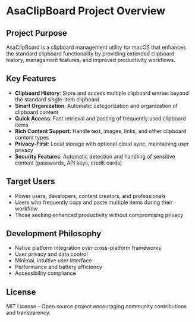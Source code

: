 # AsaClipBoard Project Overview

## Project Purpose
AsaClipBoard is a clipboard management utility for macOS that enhances the standard clipboard functionality by providing extended clipboard history, management features, and improved productivity workflows.

## Key Features
- **Clipboard History**: Store and access multiple clipboard entries beyond the standard single-item clipboard
- **Smart Organization**: Automatic categorization and organization of clipboard content  
- **Quick Access**: Fast retrieval and pasting of frequently used clipboard items
- **Rich Content Support**: Handle text, images, links, and other clipboard content types
- **Privacy-First**: Local storage with optional cloud sync, maintaining user privacy
- **Security Features**: Automatic detection and handling of sensitive content (passwords, API keys, credit cards)

## Target Users
- Power users, developers, content creators, and professionals
- Users who frequently copy and paste multiple items during their workflow
- Those seeking enhanced productivity without compromising privacy

## Development Philosophy
- Native platform integration over cross-platform frameworks
- User privacy and data control
- Minimal, intuitive user interface
- Performance and battery efficiency
- Accessibility compliance

## License
MIT License - Open source project encouraging community contributions and transparency.